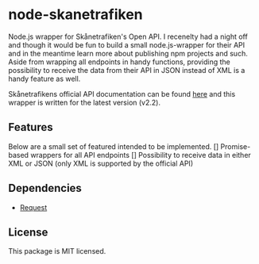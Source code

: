 # node-skanetrafiken
Node.js wrapper for Skånetrafiken's Open API. I recenelty had a night off and though it would be fun to build a small node.js-wrapper for their API and in the meantime learn more about publishing npm projects and such. Aside from wrapping all endpoints in handy functions, providing the possibility to receive the data from their API in JSON instead of XML is a handy feature as well.

Skånetrafikens official API documentation can be found [here](http://www.labs.skanetrafiken.se/api.asp) and this wrapper is written for the latest version (v2.2).

## Features
Below are a small set of featured intended to be implemented.
[] Promise-based wrappers for all API endpoints
[] Possibility to receive data in either XML or JSON (only XML is supported by the official API)

## Dependencies
* [Request](https://www.npmjs.com/package/request)

## License
This package is MIT licensed.
